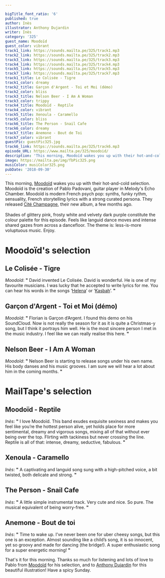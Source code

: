 ```yaml
---

bigTitle_font_ratio: '6'
published: true
author: Inès
illustrator: Anthony Dujardin
writer: Inès
category: '325'
guest_name: Moodoïd
guest_color: vibrant
track1_link: https://sounds.mailta.pe/325/track1.mp3
track2_link: https://sounds.mailta.pe/325/track2.mp3
track3_link: https://sounds.mailta.pe/325/track3.mp3
track4_link: https://sounds.mailta.pe/325/track4.mp3
track5_link: https://sounds.mailta.pe/325/track5.mp3
track7_link: https://sounds.mailta.pe/325/track7.mp3
track1_title: Le Colisée - Tigre
track1_color: dreamy
track2_title: Garçon d'Argent - Toi et Moi (démo)
track2_color: bliss
track3_title: Nelson Beer - I Am A Woman
track3_color: trippy
track4_title: Moodoïd - Reptile
track4_color: vibrant
track5_title: Xenoula - Caramello
track5_color: bliss
track6_title: The Person - Snail Cafe
track6_color: dreamy
track7_title: Anemone - Bout de Toi
track7_color: vibrant
guestPic: guestPic325.jpg
track6_link: https://sounds.mailta.pe/325/track6.mp3
episode_URL: https://www.mailta.pe/325/moodoid/
description: 'This morning, Moodoïd wakes you up with their hot-and-cold selection. Moodoïd is modern French psych pop: synths, funky rythm, sensuality, French storytelling lyrics with a strong curated persona. The theme of this episode is: less-is-more voluptuous music.'
image: https://mailta.pe/img/fbPic325.png
musiColor: musiColor325.png
pubDate: '2018-09-30'
---
```

This morning, [Moodoïd](https://www.facebook.com/Moodoid/) wakes you up with their hot-and-cold selection. Moodoïd is the creation of Pablo Padovani, guitar player in Melody's Echo Chamber. Moodoïd is modern French psych pop: synths, funky rythm, sensuality, French storytelling lyrics with a strong curated persona. They released [Cité Champagne](http://smarturl.it/MoodoidCiteChampagne), their new album, a few months ago.
<br><br>
Shades of glittery pink, frosty white and velvety dark purple constitute the colour palette for this episode. Feels like languid dance moves and intense shared gazes from across a dancefloor. The theme is: less-is-more voluptuous music. Enjoy.


# Moodoïd's selection

## Le Colisée - Tigre
_Moodoïd_: **"** David invented Le Colisée. David is wonderful. He is one of my favourite musicians. I was lucky that he accepted to write lyrics for me. You can hear his words in the songs ‘[Helena](https://www.youtube.com/watch?v=ddRlPnLEUaM)’ or ‘[Kasbah](https://www.youtube.com/watch?v=gDmSU_HSpT4)’. **"** 

## Garçon d'Argent - Toi et Moi (démo)
_Moodoïd_: **"** Florian is Garçon d’Argent. I found this demo on his SoundCloud. Now is not really the season for it as it is quite a Christmas-y song, but I think it portrays him well. He is the most sincere person I met in the music industry. I feel like we can really realise this here. **"** 

## Nelson Beer - I Am A Woman
_Moodoïd_: **"** Nelson Beer is starting to release songs under his own name. His body danses and his music grooves. I am sure we will hear a lot about him in the coming months. **"** 


# MailTape's selection

## Moodoïd - Reptile
_Inès_: **"** I love Moodoïd. This band exudes exquisite sexiness and makes you feel like you’re the hottest person alive, yet holds place for more sentimental, dreamy and vigorous songs, mixing all of that without ever being over the top. Flirting with tackiness but never crossing the line. Reptile is all of that: intense, dreamy, seductive, fabulous. **"** 

## Xenoula - Caramello
_Inès_: **"** A captivating and languid song sung with a high-pitched voice, a bit twisted, both delicate and strong. **"** 

## The Person - Snail Cafe
_Inès_: **"** A little simple instrumental track. Very cute and nice. So pure. The musical equivalent of being worry-free. **"** 

## Anemone - Bout de toi
_Inès_: **"** Time to wake up. I’ve never been one for uber cheesy songs, but this one is an exception. Almost sounding like a child’s song, it is so innocent, yet so groovy and made for dancing (the bridge!). A super enthusiastic song for a super energetic morning! **"** 


That's it for this morning. Thanks so much for listening and lots of love to Pablo from [Moodoïd](https://www.facebook.com/Moodoid) for his selection, and to [Anthony Dujardin](https://www.instagram.com/fromthegarden/) for this beautiful illustration! Have a spicy Sunday.
